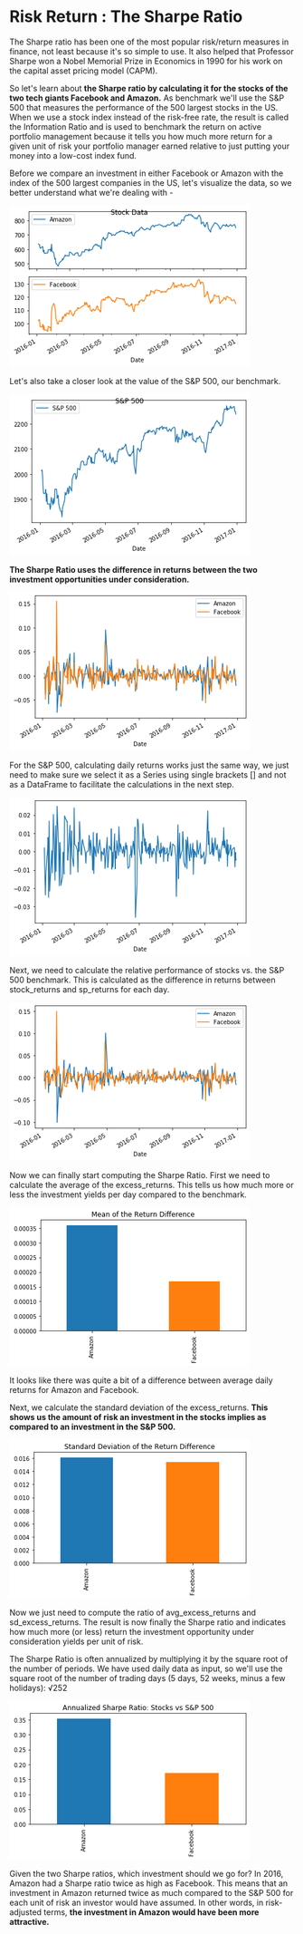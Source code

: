# Risk Return : The Sharpe Ratio

 The Sharpe ratio has been one of the most popular risk/return measures in finance, not least because it's so simple to use. It also helped that Professor Sharpe won a Nobel Memorial Prize in Economics in 1990 for his work on the capital asset pricing model (CAPM).

So let's learn about <b>the Sharpe ratio by calculating it for the stocks of the two tech giants Facebook and Amazon.</b> As benchmark we'll use the S&P 500 that measures the performance of the 500 largest stocks in the US. When we use a stock index instead of the risk-free rate, the result is called the Information Ratio and is used to benchmark the return on active portfolio management because it tells you how much more return for a given unit of risk your portfolio manager earned relative to just putting your money into a low-cost index fund.

Before we compare an investment in either Facebook or Amazon with the index of the 500 largest companies in the US, let's visualize the data, so we better understand what we're dealing with - 

![](screenshots/1.png)

Let's also take a closer look at the value of the S&P 500, our benchmark.

![](screenshots/2.png)

<b>The Sharpe Ratio uses the difference in returns between the two investment opportunities under consideration.</b>

![](screenshots/3.png)

For the S&P 500, calculating daily returns works just the same way, we just need to make sure we select it as a Series using single brackets [] and not as a DataFrame to facilitate the calculations in the next step.

![](screenshots/4.png)

Next, we need to calculate the relative performance of stocks vs. the S&P 500 benchmark. This is calculated as the difference in returns between stock_returns and sp_returns for each day.

![](screenshots/5.png)

Now we can finally start computing the Sharpe Ratio. First we need to calculate the average of the excess_returns. This tells us how much more or less the investment yields per day compared to the benchmark.

![](screenshots/6.png)

It looks like there was quite a bit of a difference between average daily returns for Amazon and Facebook.

Next, we calculate the standard deviation of the excess_returns. <b>This shows us the amount of risk an investment in the stocks implies as compared to an investment in the S&P 500.</b>

![](screenshots/7.png)

Now we just need to compute the ratio of avg_excess_returns and sd_excess_returns. The result is now finally the Sharpe ratio and indicates how much more (or less) return the investment opportunity under consideration yields per unit of risk.

The Sharpe Ratio is often annualized by multiplying it by the square root of the number of periods. We have used daily data as input, so we'll use the square root of the number of trading days (5 days, 52 weeks, minus a few holidays): √252

![](screenshots/8.png)


Given the two Sharpe ratios, which investment should we go for? In 2016, Amazon had a Sharpe ratio twice as high as Facebook. This means that an investment in Amazon returned twice as much compared to the S&P 500 for each unit of risk an investor would have assumed. In other words, in risk-adjusted terms, <b>the investment in Amazon would have been more attractive.</b>
